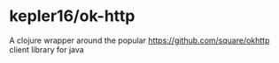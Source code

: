 # kepler16/ok-http

A clojure wrapper around the popular https://github.com/square/okhttp client library for java
